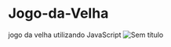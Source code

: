 # Jogo-da-Velha
 jogo da velha utilizando JavaScript
![Sem título](https://github.com/DanilodRamos/Jogo-da-Velha/assets/116719740/f079fb9b-bb61-47f3-84c2-06d1f51716be)
